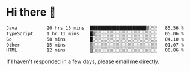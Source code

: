 # Hi there 👋
<!--START_SECTION:waka-->

```txt
Java           20 hrs 15 mins  █████████████████████▒░░░   85.56 %
TypeScript     1 hr 11 mins    █▒░░░░░░░░░░░░░░░░░░░░░░░   05.06 %
Go             58 mins         █░░░░░░░░░░░░░░░░░░░░░░░░   04.10 %
Other          15 mins         ▒░░░░░░░░░░░░░░░░░░░░░░░░   01.07 %
HTML           12 mins         ▒░░░░░░░░░░░░░░░░░░░░░░░░   00.86 %
```

<!--END_SECTION:waka-->

If I haven't responded in a few days, please email me directly. 
